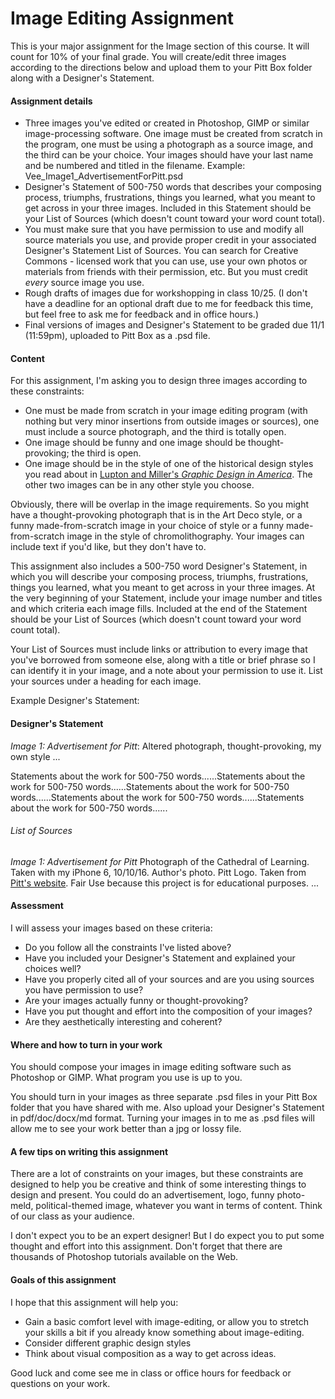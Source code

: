# Image Editing Assignment
This is your major assignment for the Image section of this course. It will count for 10% of your final grade. You will create/edit three images according to the directions below and upload them to your Pitt Box folder along with a Designer's Statement.

#### Assignment details
* Three images you've edited or created in Photoshop, GIMP or similar image-processing software. One image must be created from scratch in the program, one must be using a photograph as a source image, and the third can be your choice. Your images should have your last name and be numbered and titled in the filename. Example: Vee_Image1_AdvertisementForPitt.psd
* Designer's Statement of 500-750 words that describes your composing process, triumphs, frustrations, things you learned, what you meant to get across in your three images. Included in this Statement should be your List of Sources (which doesn't count toward your word count total).
* You must make sure that you have permission to use and modify all source materials you use, and provide proper credit in your associated Designer's Statement List of Sources. You can search for Creative Commons - licensed work that you can use, use your own photos or materials from friends with their permission, etc. But you must credit *every* source image you use. 
* Rough drafts of images due for workshopping in class 10/25. (I don't have a deadline for an optional draft due to me for feedback this time, but feel free to ask me for feedback and in office hours.)
* Final versions of images and Designer's Statement to be graded due 11/1 (11:59pm), uploaded to Pitt Box as a .psd file.


#### Content
For this assignment, I'm asking you to design three images according to these constraints:  

* One must be made from scratch in your image editing program (with nothing but very minor insertions from outside images or sources), one must include a source photograph, and the third is totally open. 
* One image should be funny and one image should be thought-provoking; the third is open. 
* One image should be in the style of one of the historical design styles you read about in [Lupton and Miller's _Graphic Design in America_](https://pitt.box.com/s/2avp2bwszp97cwsa4lz3jibbk3sxcqfj). The other two images can be in any other style you choose. 

Obviously, there will be overlap in the image requirements. So you might have a thought-provoking photograph that is in the Art Deco style, or a funny made-from-scratch image in your choice of style or a funny made-from-scratch image in the style of chromolithography. Your images can include text if you'd like, but they don't have to. 

This assignment also includes a 500-750 word Designer's Statement, in which you will describe your composing process, triumphs, frustrations, things you learned, what you meant to get across in your three images. At the very beginning of your Statement, include your image number and titles and which criteria each image fills. Included at the end of the Statement should be your List of Sources (which doesn't count toward your word count total).

Your List of Sources must include links or attribution to every image that you've borrowed from someone else, along with a title or brief phrase so I can identify it in your image, and a note about your permission to use it. List your sources under a heading for each image. 

Example Designer's Statement: 
#### Designer's Statement

_Image 1: Advertisement for Pitt_: Altered photograph, thought-provoking, my own style
...

Statements about the work for 500-750 words......Statements about the work for 500-750 words......Statements about the work for 500-750 words......Statements about the work for 500-750 words......Statements about the work for 500-750 words......

###### List of Sources
_Image 1: Advertisement for Pitt_
Photograph of the Cathedral of Learning. Taken with my iPhone 6, 10/10/16. Author's photo.
Pitt Logo. Taken from [Pitt's website](https://www.pitt.edu/). Fair Use because this project is for educational purposes.
...

#### Assessment

I will assess your images based on these criteria:
* Do you follow all the constraints I've listed above?
* Have you included your Designer's Statement and explained your choices well?
* Have you properly cited all of your sources and are you using sources you have permission to use? 
* Are your images actually funny or thought-provoking? 
* Have you put thought and effort into the composition of your images? 
* Are they aesthetically interesting and coherent?

#### Where and how to turn in your work
You should compose your images in image editing software such as Photoshop or GIMP. What program you use is up to you. 

You should turn in your images as three separate .psd files in your Pitt Box folder that you have shared with me. Also upload your Designer's Statement in pdf/doc/docx/md format. Turning your images in to me as .psd files will allow me to see your work better than a jpg or lossy file.

#### A few tips on writing this assignment
There are a lot of constraints on your images, but these constraints are designed to help you be creative and think of some interesting things to design and present. You could do an advertisement, logo, funny photo-meld, political-themed image, whatever you want in terms of content. Think of our class as your audience.

I don't expect you to be an expert designer! But I do expect you to put some thought and effort into this assignment. Don't forget that there are thousands of Photoshop tutorials available on the Web. 

#### Goals of this assignment
I hope that this assignment will help you:

* Gain a basic comfort level with image-editing, or allow you to stretch your skills a bit if you already know something about image-editing.
* Consider different graphic design styles
* Think about visual composition as a way to get across ideas.

Good luck and come see me in class or office hours for feedback or questions on your work.

